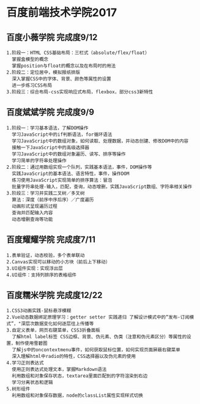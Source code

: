 # 百度前端技术学院2017
## 百度小薇学院  完成度9/12 
    1.阶段一：HTML CSS基础布局：三栏式（absolute/flex/float）   
      掌握盒模型的概念
      掌握position与float的概念以及在布局时的用法
    2.阶段二：定位居中，模拟报纸排版
      深入掌握CSS中的字体、背景、颜色等属性的设置
      进一步练习CSS布局
    3.阶段三：综合布局-css实现响应式布局，flexbox，部分css3新特性
## 百度斌斌学院 完成度9/9
    1.阶段一：学习基本语法，了解DOM操作
      学习JavaScript中的if判断语法，for循环语法
      学习JavaScript中的数组对象，如何读取、处理数据，并动态创建、修改DOM中的内容
      接触一下JavaScript中的高级选择器
      学习JavaScript中的数组对象遍历、读写、排序等操作
      学习简单的字符串处理操作
    2.阶段二：通过用数组实现一个队列，实践基本语法，事件，DOM操作等
      实践JavaScript的基本语法、语言特性，事件，操作DOM
      练习使用JavaScript实现简单的排序算法：冒泡
      批量字符串处理-输入，匹配，查询，动态增删，实践JavaScript数组、字符串相关操作
    3.阶段三：学习并实践二叉树／多叉树
      算法：深度（前序中序后序）／广度遍历
      动画形式呈现遍历过程
      查询并匹配输入内容
      动态增删查询等功能
## 百度耀耀学院 完成度7/11
    1.表单验证，动态校验，多个表单联动
    2.Canvas实现可以移动的小方块（前后上下移动）
    3.UI组件实现：实现浮出层
    4.UI组件：支持列排序的表格组件
## 百度糯米学院 完成度12/22
    1.CSS3动画实践-鼠标悬浮模糊
    2.Vue动态数据绑定原理学习：getter setter 实践递归 了解设计模式中的“发布-订阅模式”，"深层次数据变化如何逐层往上传播等
    3.自定义表单，网页右键菜单，CSS3折叠面板  
      了解html label标签 CSS边框、背景、伪元素、伪类（注意和伪元素区分）等属性的设置，制作使用雪碧图
      了解js中的oncontextmenu事件，如何获取鼠标位置，如何实现页面屏蔽右键菜单
      深入理解html中radio的特性，CSS选择器以及伪元素的使用
    4.学习正则表达式
      使用正则表达式处理文本，掌握Markdown语法
      利用数组和对象保存状态，textarea里面匹配到的字符渲染到右边
      学习分离状态和逻辑
    5.树形组件
      利用数组和对象保存数据，node的classList属性实现样式切换